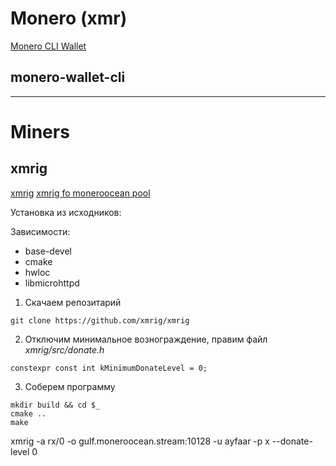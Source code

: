 # Monero (xmr)
[Monero CLI Wallet](https://www.getmonero.org/downloads/#cli)

##  monero-wallet-cli


***

# Miners
## xmrig

[xmrig](https://github.com/xmrig/xmrig)
[xmrig fo moneroocean pool](https://github.com/MoneroOcean/xmrig)

Установка из исходников:

Зависимости:

+ base-devel
+ cmake
+ hwloc
+ libmicrohttpd 

1) Скачаем репозитарий
   
```
git clone https://github.com/xmrig/xmrig
```

2) Отключим минимальное вознограждение, правим файл *xmrig/src/donate.h*

```
constexpr const int kMinimumDonateLevel = 0;
```

3) Соберем программу

```
mkdir build && cd $_
cmake ..
make
```

xmrig -a rx/0 -o  gulf.moneroocean.stream:10128 -u ayfaar -p x --donate-level 0
